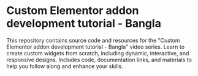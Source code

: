 # Custom Elementor addon development tutorial - Bangla
This repository contains source code and resources for the "Custom Elementor addon development tutorial - Bangla" video series. Learn to create custom widgets from scratch, including dynamic, interactive, and responsive designs. Includes code, documentation links, and materials to help you follow along and enhance your skills.
